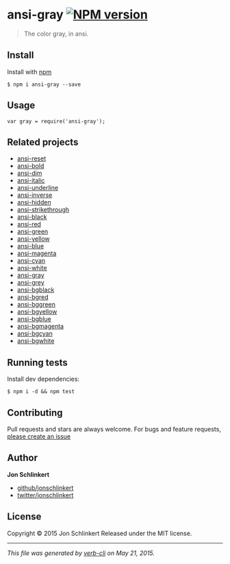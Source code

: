 <h1 id="ansi-gray-%21npm-version">ansi-gray <a href="http://badge.fury.io/js/ansi-gray"><img src="https://badge.fury.io/js/ansi-gray.svg" alt="NPM version" /></a></h1>

<blockquote>
  <p>The color gray, in ansi.</p>
</blockquote>

<h2 id="install">Install</h2>

<p>Install with <a href="https://www.npmjs.com/">npm</a></p>

<pre><code class="sh">$ npm i ansi-gray --save
</code></pre>

<h2 id="usage">Usage</h2>

<pre><code class="js">var gray = require('ansi-gray');
</code></pre>

<h2 id="related-projects">Related projects</h2>

<ul>
<li><a href="https://github.com/jonschlinkert/ansi-reset">ansi-reset</a></li>
<li><a href="https://github.com/jonschlinkert/ansi-bold">ansi-bold</a></li>
<li><a href="https://github.com/jonschlinkert/ansi-dim">ansi-dim</a></li>
<li><a href="https://github.com/jonschlinkert/ansi-italic">ansi-italic</a></li>
<li><a href="https://github.com/jonschlinkert/ansi-underline">ansi-underline</a></li>
<li><a href="https://github.com/jonschlinkert/ansi-inverse">ansi-inverse</a></li>
<li><a href="https://github.com/jonschlinkert/ansi-hidden">ansi-hidden</a></li>
<li><a href="https://github.com/jonschlinkert/ansi-strikethrough">ansi-strikethrough</a></li>
<li><a href="https://github.com/jonschlinkert/ansi-black">ansi-black</a></li>
<li><a href="https://github.com/jonschlinkert/ansi-red">ansi-red</a></li>
<li><a href="https://github.com/jonschlinkert/ansi-green">ansi-green</a></li>
<li><a href="https://github.com/jonschlinkert/ansi-yellow">ansi-yellow</a></li>
<li><a href="https://github.com/jonschlinkert/ansi-blue">ansi-blue</a></li>
<li><a href="https://github.com/jonschlinkert/ansi-magenta">ansi-magenta</a></li>
<li><a href="https://github.com/jonschlinkert/ansi-cyan">ansi-cyan</a></li>
<li><a href="https://github.com/jonschlinkert/ansi-white">ansi-white</a></li>
<li><a href="https://github.com/jonschlinkert/ansi-gray">ansi-gray</a></li>
<li><a href="https://github.com/jonschlinkert/ansi-grey">ansi-grey</a></li>
<li><a href="https://github.com/jonschlinkert/ansi-bgblack">ansi-bgblack</a></li>
<li><a href="https://github.com/jonschlinkert/ansi-bgred">ansi-bgred</a></li>
<li><a href="https://github.com/jonschlinkert/ansi-bggreen">ansi-bggreen</a></li>
<li><a href="https://github.com/jonschlinkert/ansi-bgyellow">ansi-bgyellow</a></li>
<li><a href="https://github.com/jonschlinkert/ansi-bgblue">ansi-bgblue</a></li>
<li><a href="https://github.com/jonschlinkert/ansi-bgmagenta">ansi-bgmagenta</a></li>
<li><a href="https://github.com/jonschlinkert/ansi-bgcyan">ansi-bgcyan</a></li>
<li><a href="https://github.com/jonschlinkert/ansi-bgwhite">ansi-bgwhite</a></li>
</ul>

<h2 id="running-tests">Running tests</h2>

<p>Install dev dependencies:</p>

<pre><code class="sh">$ npm i -d &amp;&amp; npm test
</code></pre>

<h2 id="contributing">Contributing</h2>

<p>Pull requests and stars are always welcome. For bugs and feature requests, <a href="https://github.com/jonschlinkert/ansi-gray/issues/new">please create an issue</a></p>

<h2 id="author">Author</h2>

<p><strong>Jon Schlinkert</strong></p>

<ul>
<li><a href="https://github.com/jonschlinkert">github/jonschlinkert</a></li>
<li><a href="http://twitter.com/jonschlinkert">twitter/jonschlinkert</a></li>
</ul>

<h2 id="license">License</h2>

<p>Copyright © 2015 Jon Schlinkert
Released under the MIT license.</p>

<hr />

<p><em>This file was generated by <a href="https://github.com/assemble/verb-cli">verb-cli</a> on May 21, 2015.</em></p>
